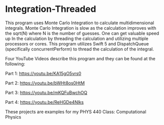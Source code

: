 # Integration-Threaded
This program uses Monte Carlo Integration to calculate multidimensional integrals. Monte Carlo Integration is slow as the calculation improves with the sqrt(N) where N is the number of guesses. One can get valuable speed up In the calculation by threading the calculation and utilizing multiple processors or cores. This program utilizes Swift 5 and DispatchQueue (specifically concurrentPerform) to thread the calculation of the integral. 

Four YouTube Videos describe this program and they can be found at the following:

Part 1: https://youtu.be/KA15gO5vrs0

Part 2: https://youtu.be/bWHt8os0HtM

Part 3: https://youtu.be/mKQFuBwchOQ

Part 4: https://youtu.be/ReHGDe4Nlks

These projects are examples for my PHYS 440 Class: Computational Physics
